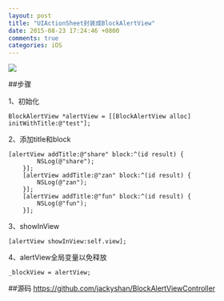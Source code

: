 ```yaml
---
layout: post
title: "UIActionSheet封装成BlockAlertView"
date: 2015-08-23 17:24:46 +0800
comments: true
categories: iOS
---
```


![](/images/block_alert_view.png)

##步骤

1、初始化

```
BlockAlertView *alertView = [[BlockAlertView alloc] initWithTitle:@"test"];
```

2、添加title和block

```
[alertView addTitle:@"share" block:^(id result) {
        NSLog(@"share");
    }];
    [alertView addTitle:@"zan" block:^(id result) {
        NSLog(@"zan");
    }];
    [alertView addTitle:@"fun" block:^(id result) {
        NSLog(@"fun");
    }];
```

3、showInView

```
[alertView showInView:self.view];
```

4、alertView全局变量以免释放

```
_blockView = alertView;
```

##源码
<https://github.com/jackyshan/BlockAlertViewController>